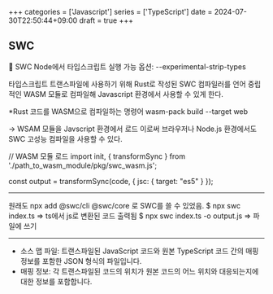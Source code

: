 +++
categories = ['Javascript']
series = ['TypeScript']
date = 2024-07-30T22:50:44+09:00
draft = true
+++
## SWC

💎 SWC
Node에서 타입스크립트 실행 가능 옵션: --experimental-strip-types
 
타입스크립트 트랜스파일에 사용하기 위해
Rust로 작성된 SWC 컴파일러를 
언어 중립적인 WASM 모듈로 컴파일해 
Javascript 환경에서 사용할 수 있게 한다.

*Rust 코드를 WASM으로 컴파일하는 명령어
wasm-pack build --target web

-> WSAM 모듈을 Javscript 환경에서 로드
이로써 브라우저나 Node.js 환경에서도 SWC 고성능 컴파일을 사용할 수 있다.

// WASM 모듈 로드
import init, { transformSync } from './path_to_wasm_module/pkg/swc_wasm.js';

const output = transformSync(code, { jsc: { target: "es5" } });


---
원래도 npx add @swc/cli @swc/core 로 SWC를 쓸 수 있었음.
$ npx swc index.ts => ts에서 js로 변환된 코드 출력됨
$ npx swc index.ts -o output.js => 파일에 쓰기


---
- 소스 맵 파일: 
트랜스파일된 JavaScript 코드와 원본 TypeScript 코드 간의 매핑 정보를 포함한 JSON 형식의 파일입니다.
- 매핑 정보: 각 트랜스파일된 코드의 위치가 원본 코드의 어느 위치와 대응되는지에 대한 정보를 포함합니다.
